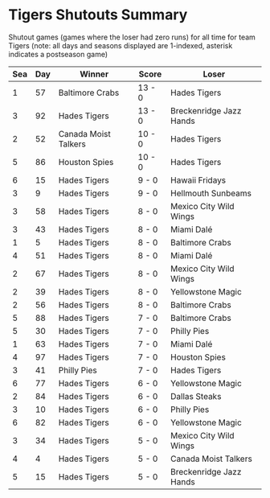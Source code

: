 # Tigers Shutouts Summary



Shutout games (games where the loser had zero runs) for all time for team Tigers (note: all days and seasons displayed are 1-indexed, asterisk indicates a postseason game)


| Sea | Day | Winner | Score | Loser | 
| ------ |------ |------ |------ |------ |
| 1 | 57 | Baltimore Crabs | 13 - 0 | Hades Tigers | 
| 3 | 92 | Hades Tigers | 13 - 0 | Breckenridge Jazz Hands | 
| 2 | 52 | Canada Moist Talkers | 10 - 0 | Hades Tigers | 
| 5 | 86 | Houston Spies | 10 - 0 | Hades Tigers | 
| 6 | 15 | Hades Tigers | 9 - 0 | Hawaii Fridays | 
| 3 | 9 | Hades Tigers | 9 - 0 | Hellmouth Sunbeams | 
| 3 | 58 | Hades Tigers | 8 - 0 | Mexico City Wild Wings | 
| 3 | 43 | Hades Tigers | 8 - 0 | Miami Dalé | 
| 1 | 5 | Hades Tigers | 8 - 0 | Baltimore Crabs | 
| 4 | 51 | Hades Tigers | 8 - 0 | Miami Dalé | 
| 2 | 67 | Hades Tigers | 8 - 0 | Mexico City Wild Wings | 
| 2 | 39 | Hades Tigers | 8 - 0 | Yellowstone Magic | 
| 2 | 56 | Hades Tigers | 8 - 0 | Baltimore Crabs | 
| 5 | 88 | Hades Tigers | 7 - 0 | Baltimore Crabs | 
| 5 | 30 | Hades Tigers | 7 - 0 | Philly Pies | 
| 1 | 63 | Hades Tigers | 7 - 0 | Miami Dalé | 
| 4 | 97 | Hades Tigers | 7 - 0 | Houston Spies | 
| 3 | 41 | Philly Pies | 7 - 0 | Hades Tigers | 
| 6 | 77 | Hades Tigers | 6 - 0 | Yellowstone Magic | 
| 2 | 84 | Hades Tigers | 6 - 0 | Dallas Steaks | 
| 3 | 10 | Hades Tigers | 6 - 0 | Philly Pies | 
| 6 | 82 | Hades Tigers | 6 - 0 | Yellowstone Magic | 
| 3 | 34 | Hades Tigers | 5 - 0 | Mexico City Wild Wings | 
| 4 | 4 | Hades Tigers | 5 - 0 | Canada Moist Talkers | 
| 5 | 15 | Hades Tigers | 5 - 0 | Breckenridge Jazz Hands | 


